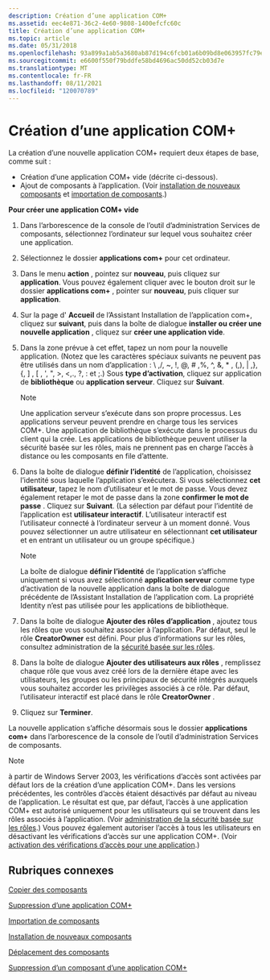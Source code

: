```yaml
---
description: Création d’une application COM+
ms.assetid: eec4e871-36c2-4e60-9808-1400efcfc60c
title: Création d’une application COM+
ms.topic: article
ms.date: 05/31/2018
ms.openlocfilehash: 93a899a1ab5a3680ab87d194c6fcb01a6b09bd8e063957fc79e251c874cb40ff
ms.sourcegitcommit: e6600f550f79bddfe58bd4696ac50dd52cb03d7e
ms.translationtype: MT
ms.contentlocale: fr-FR
ms.lasthandoff: 08/11/2021
ms.locfileid: "120070789"
---
```

# <a name="creating-a-new-com-application"></a>Création d’une application COM+

La création d’une nouvelle application COM+ requiert deux étapes de base, comme suit :

-   Création d’une application COM+ vide (décrite ci-dessous).
-   Ajout de composants à l’application. (Voir [installation de nouveaux composants](installing-new-components.md) et [importation de composants](importing-components.md).)

**Pour créer une application COM+ vide**

1.  Dans l’arborescence de la console de l’outil d’administration Services de composants, sélectionnez l’ordinateur sur lequel vous souhaitez créer une application.

2.  Sélectionnez le dossier **applications com+** pour cet ordinateur.

3.  Dans le menu **action** , pointez sur **nouveau**, puis cliquez sur **application**. Vous pouvez également cliquer avec le bouton droit sur le dossier **applications com+** , pointer sur **nouveau**, puis cliquer sur **application**.

4.  Sur la page d' **Accueil** de l’Assistant Installation de l’application com+, cliquez sur **suivant**, puis dans la boîte de dialogue **installer ou créer une nouvelle application** , cliquez sur **créer une application vide**.

5.  Dans la zone prévue à cet effet, tapez un nom pour la nouvelle application. (Notez que les caractères spéciaux suivants ne peuvent pas être utilisés dans un nom d’application : \\ ,/, ~, !, @, \# ,%, ^, &, \* , (,), \| ,}, {, \] , \[ , ', ", >, <,., ?, : et ;.) Sous **type d’activation**, cliquez sur application de **bibliothèque** ou **application serveur**. Cliquez sur **Suivant**.

    > [!Note]  
    > Une application serveur s’exécute dans son propre processus. Les applications serveur peuvent prendre en charge tous les services COM+. Une application de bibliothèque s’exécute dans le processus du client qui la crée. Les applications de bibliothèque peuvent utiliser la sécurité basée sur les rôles, mais ne prennent pas en charge l’accès à distance ou les composants en file d’attente.

     

6.  Dans la boîte de dialogue **définir l’identité** de l’application, choisissez l’identité sous laquelle l’application s’exécutera. Si vous sélectionnez **cet utilisateur**, tapez le nom d’utilisateur et le mot de passe. Vous devez également retaper le mot de passe dans la zone **confirmer le mot de passe** . Cliquez sur **Suivant**. (La sélection par défaut pour l’identité de l’application est **utilisateur interactif**. L’utilisateur interactif est l’utilisateur connecté à l’ordinateur serveur à un moment donné. Vous pouvez sélectionner un autre utilisateur en sélectionnant **cet utilisateur** et en entrant un utilisateur ou un groupe spécifique.)

    > [!Note]  
    > La boîte de dialogue **définir l’identité** de l’application s’affiche uniquement si vous avez sélectionné **application serveur** comme type d’activation de la nouvelle application dans la boîte de dialogue précédente de l’Assistant Installation de l’application com. La propriété Identity n’est pas utilisée pour les applications de bibliothèque.

     

7.  Dans la boîte de dialogue **Ajouter des rôles d’application** , ajoutez tous les rôles que vous souhaitez associer à l’application. Par défaut, seul le rôle **CreatorOwner** est défini. Pour plus d’informations sur les rôles, consultez administration de la [sécurité basée sur les rôles](role-based-security-administration.md).

8.  Dans la boîte de dialogue **Ajouter des utilisateurs aux rôles** , remplissez chaque rôle que vous avez créé lors de la dernière étape avec les utilisateurs, les groupes ou les principaux de sécurité intégrés auxquels vous souhaitez accorder les privilèges associés à ce rôle. Par défaut, l’utilisateur interactif est placé dans le rôle **CreatorOwner** .

9.  Cliquez sur **Terminer**.

La nouvelle application s’affiche désormais sous le dossier **applications com+** dans l’arborescence de la console de l’outil d’administration Services de composants.

> [!Note]  
> à partir de Windows Server 2003, les vérifications d’accès sont activées par défaut lors de la création d’une application COM+. Dans les versions précédentes, les contrôles d’accès étaient désactivés par défaut au niveau de l’application. Le résultat est que, par défaut, l’accès à une application COM+ est autorisé uniquement pour les utilisateurs qui se trouvent dans les rôles associés à l’application. (Voir [administration de la sécurité basée sur les rôles](role-based-security-administration.md).) Vous pouvez également autoriser l’accès à tous les utilisateurs en désactivant les vérifications d’accès sur une application COM+. (Voir [activation des vérifications d’accès pour une application](enabling-access-checks-for-an-application.md).)

 

## <a name="related-topics"></a>Rubriques connexes

<dl> <dt>

[Copier des composants](copying-components.md)
</dt> <dt>

[Suppression d’une application COM+](deleting-a-com--application.md)
</dt> <dt>

[Importation de composants](importing-components.md)
</dt> <dt>

[Installation de nouveaux composants](installing-new-components.md)
</dt> <dt>

[Déplacement des composants](moving-components.md)
</dt> <dt>

[Suppression d’un composant d’une application COM+](removing-a-component-from-a-com--application.md)
</dt> </dl>

 

 



